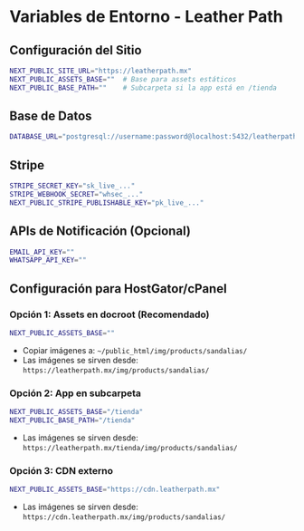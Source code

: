 # Variables de Entorno - Leather Path

## Configuración del Sitio
```bash
NEXT_PUBLIC_SITE_URL="https://leatherpath.mx"
NEXT_PUBLIC_ASSETS_BASE=""  # Base para assets estáticos
NEXT_PUBLIC_BASE_PATH=""    # Subcarpeta si la app está en /tienda
```

## Base de Datos
```bash
DATABASE_URL="postgresql://username:password@localhost:5432/leatherpath"
```

## Stripe
```bash
STRIPE_SECRET_KEY="sk_live_..."
STRIPE_WEBHOOK_SECRET="whsec_..."
NEXT_PUBLIC_STRIPE_PUBLISHABLE_KEY="pk_live_..."
```

## APIs de Notificación (Opcional)
```bash
EMAIL_API_KEY=""
WHATSAPP_API_KEY=""
```

## Configuración para HostGator/cPanel

### Opción 1: Assets en docroot (Recomendado)
```bash
NEXT_PUBLIC_ASSETS_BASE=""
```
- Copiar imágenes a: `~/public_html/img/products/sandalias/`
- Las imágenes se sirven desde: `https://leatherpath.mx/img/products/sandalias/`

### Opción 2: App en subcarpeta
```bash
NEXT_PUBLIC_ASSETS_BASE="/tienda"
NEXT_PUBLIC_BASE_PATH="/tienda"
```
- Las imágenes se sirven desde: `https://leatherpath.mx/tienda/img/products/sandalias/`

### Opción 3: CDN externo
```bash
NEXT_PUBLIC_ASSETS_BASE="https://cdn.leatherpath.mx"
```
- Las imágenes se sirven desde: `https://cdn.leatherpath.mx/img/products/sandalias/`

